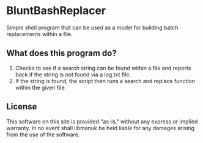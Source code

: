 # BluntBashReplacer
Simple shell program that can be used as a model for building batch replacements within a file.

## What does this program do?

1. Checks to see if a search string can be found within a file and reports back if the string is not found via a log.txt file.
2. If the string is found, the script then runs a search and replace function within the given file.

## License
This software on this site is provided "as-is," without any express or implied warranty. In no event shall libmanuk be held liable for any damages arising from the use of the software.
